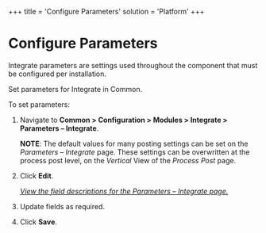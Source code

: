 +++
title = 'Configure Parameters'
solution = 'Platform'
+++

# Configure Parameters

Integrate parameters are settings used throughout the component that
must be configured per installation.

Set parameters for Integrate in Common.

To set parameters:

1.  Navigate to <span style="font-weight: bold;">Common \> Configuration
    \> Modules \> Integrate \> Parameters – Integrate</span>.
    
    **NOTE**: The default values for many posting settings can be set on
    the *Parameters – Integrate* page. These settings can be overwritten
    at the process post level, on the *Vertical* View of the *Process
    Post* page.

2.  Click **Edit**.
    
    *[View the field descriptions for the Parameters – Integrate
    page.](../../Common/Page_Desc/Parameters_Integrate)*

3.  Update fields as required.

4.  Click **Save**.
